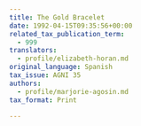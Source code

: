 ```yaml
---
title: The Gold Bracelet
date: 1992-04-15T09:35:56+00:00
related_tax_publication_term:
  - 999
translators:
  - profile/elizabeth-horan.md
original_language: Spanish
tax_issue: AGNI 35
authors:
  - profile/marjorie-agosin.md
tax_format: Print

---
```


